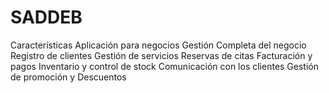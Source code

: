# SADDEB
Características    Aplicación para negocios Gestión Completa del negocio Registro de clientes Gestión de servicios Reservas de citas Facturación y pagos Inventario y control de stock Comunicación con los clientes Gestión de promoción y Descuentos
